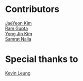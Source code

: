 # Contributors <br>
[JaeYeon Kim](http://www.github.com/erickimme) <br>
[Ram Gupta](http://www.github.com/Ram-G) <br> 
[Yong Jin Kim](http://www.github.com/whyjay17) <br>
[Samrat Nalla](http://www.github.com/samrattennis) <br>
# Special thanks to
[Kevin Leung](http://www.github.com/KSLHacks)
